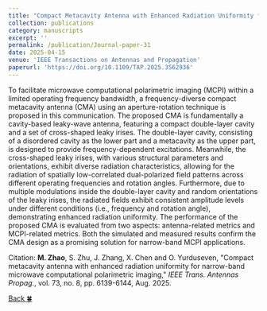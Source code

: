 ```yaml
---
title: "Compact Metacavity Antenna with Enhanced Radiation Uniformity for Narrow-Band Microwave Computational Polarimetric Imaging"
collection: publications
category: manuscripts
excerpt: ''
permalink: /publication/Journal-paper-31
date: 2025-04-15
venue: 'IEEE Transactions on Antennas and Propagation'
paperurl: 'https://doi.org/10.1109/TAP.2025.3562936'
---
```


To facilitate microwave computational polarimetric imaging (MCPI) within a limited operating frequency bandwidth, a frequency-diverse compact metacavity antenna (CMA) using an aperture-rotation technique is proposed in this communication. The proposed CMA is fundamentally a cavity-based leaky-wave antenna, featuring a compact double-layer cavity and a set of cross-shaped leaky irises. The double-layer cavity, consisting of a disordered cavity as the lower part and a metacavity as the upper part, is designed to provide frequency-dependent excitations. Meanwhile, the cross-shaped leaky irises, with various structural parameters and orientations, exhibit diverse radiation characteristics, allowing for the radiation of spatially low-correlated dual-polarized field patterns across different operating frequencies and rotation angles. Furthermore, due to multiple modulations inside the double-layer cavity and random orientations of the leaky irises, the radiated fields exhibit consistent amplitude levels under different conditions (i.e., frequency and rotation angle), demonstrating enhanced radiation uniformity. The performance of the proposed CMA is evaluated from two aspects: antenna-related metrics and MCPI-related metrics. Both the simulated and measured results confirm the CMA design as a promising solution for narrow-band MCPI applications.

Citation: **M. Zhao**, S. Zhu, J. Zhang, X. Chen and O. Yurduseven, &quot;Compact metacavity antenna with enhanced radiation uniformity for narrow-band microwave computational polarimetric imaging,&quot; <i>IEEE Trans. Antennas Propag.</i>, vol. 73, no. 8, pp. 6139-6144, Aug. 2025.

[Back :four_leaf_clover:](../publications/)
